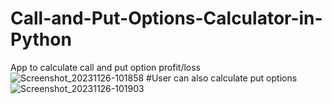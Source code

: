 # Call-and-Put-Options-Calculator-in-Python
App to calculate call and put option profit/loss
![Screenshot_20231126-101858](https://github.com/taurusloathe/Call-Options-Calculator-/assets/110080228/05008a46-fd61-4a60-b49e-aa47b2b76ca0)
#User can also calculate put options
![Screenshot_20231126-101903](https://github.com/taurusloathe/Call-Options-Calculator-/assets/110080228/648a444a-38f9-44a3-a7ae-b2ecf3a9d0be)
